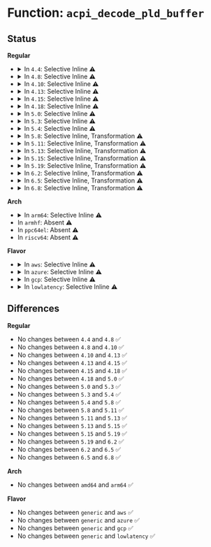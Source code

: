 # Function: <code>acpi_decode_pld_buffer</code>

## Status
<b>Regular</b>
<ul>
<li>
<details>
<summary>In <code>4.4</code>: Selective Inline ⚠️</summary>

```c
acpi_status acpi_decode_pld_buffer(u8 *in_buffer, acpi_size length, struct acpi_pld_info **return_buffer);
```

**Collision:** Unique Global

**Inline:** Selective

**Transformation:** False

**Instances:**

```
In drivers/acpi/acpica/utxface.c (ffffffff814aa361)
Location: drivers/acpi/acpica/utxface.c:487
Inline: True
Direct callers:
  - drivers/acpi/utils.c:acpi_get_physical_device_location
```
**Symbols:**

```
ffffffff814aa361-ffffffff814aa4f8: acpi_decode_pld_buffer (STB_GLOBAL)
```
</details>
</li>
<li>
<details>
<summary>In <code>4.8</code>: Selective Inline ⚠️</summary>

```c
acpi_status acpi_decode_pld_buffer(u8 *in_buffer, acpi_size length, struct acpi_pld_info **return_buffer);
```

**Collision:** Unique Global

**Inline:** Selective

**Transformation:** False

**Instances:**

```
In drivers/acpi/acpica/utxface.c (ffffffff814f95a7)
Location: drivers/acpi/acpica/utxface.c:485
Inline: True
Direct callers:
  - drivers/acpi/utils.c:acpi_get_physical_device_location
```
**Symbols:**

```
ffffffff814f95a7-ffffffff814f973e: acpi_decode_pld_buffer (STB_GLOBAL)
```
</details>
</li>
<li>
<details>
<summary>In <code>4.10</code>: Selective Inline ⚠️</summary>

```c
acpi_status acpi_decode_pld_buffer(u8 *in_buffer, acpi_size length, struct acpi_pld_info **return_buffer);
```

**Collision:** Unique Global

**Inline:** Selective

**Transformation:** False

**Instances:**

```
In drivers/acpi/acpica/utxface.c (ffffffff8151c12a)
Location: drivers/acpi/acpica/utxface.c:485
Inline: True
Direct callers:
  - drivers/acpi/utils.c:acpi_get_physical_device_location
```
**Symbols:**

```
ffffffff8151c12a-ffffffff8151c2c1: acpi_decode_pld_buffer (STB_GLOBAL)
```
</details>
</li>
<li>
<details>
<summary>In <code>4.13</code>: Selective Inline ⚠️</summary>

```c
acpi_status acpi_decode_pld_buffer(u8 *in_buffer, acpi_size length, struct acpi_pld_info **return_buffer);
```

**Collision:** Unique Global

**Inline:** Selective

**Transformation:** False

**Instances:**

```
In drivers/acpi/acpica/utxface.c (ffffffff8152c940)
Location: drivers/acpi/acpica/utxface.c:485
Inline: True
Direct callers:
  - drivers/acpi/utils.c:acpi_get_physical_device_location
```
**Symbols:**

```
ffffffff8152c940-ffffffff8152cacc: acpi_decode_pld_buffer (STB_GLOBAL)
```
</details>
</li>
<li>
<details>
<summary>In <code>4.15</code>: Selective Inline ⚠️</summary>

```c
acpi_status acpi_decode_pld_buffer(u8 *in_buffer, acpi_size length, struct acpi_pld_info **return_buffer);
```

**Collision:** Unique Global

**Inline:** Selective

**Transformation:** False

**Instances:**

```
In drivers/acpi/acpica/utxface.c (ffffffff8158769b)
Location: drivers/acpi/acpica/utxface.c:485
Inline: True
Direct callers:
  - drivers/acpi/utils.c:acpi_get_physical_device_location
  - drivers/acpi/acpica/dbconvert.c:acpi_db_dump_pld_buffer
```
**Symbols:**

```
ffffffff8158769b-ffffffff81587827: acpi_decode_pld_buffer (STB_GLOBAL)
```
</details>
</li>
<li>
<details>
<summary>In <code>4.18</code>: Selective Inline ⚠️</summary>

```c
acpi_status acpi_decode_pld_buffer(u8 *in_buffer, acpi_size length, struct acpi_pld_info **return_buffer);
```

**Collision:** Unique Global

**Inline:** Selective

**Transformation:** False

**Instances:**

```
In drivers/acpi/acpica/utxface.c (ffffffff815be844)
Location: drivers/acpi/acpica/utxface.c:451
Inline: True
Direct callers:
  - drivers/acpi/utils.c:acpi_get_physical_device_location
  - drivers/acpi/acpica/dbconvert.c:acpi_db_dump_pld_buffer
```
**Symbols:**

```
ffffffff815be844-ffffffff815be9c0: acpi_decode_pld_buffer (STB_GLOBAL)
```
</details>
</li>
<li>
<details>
<summary>In <code>5.0</code>: Selective Inline ⚠️</summary>

```c
acpi_status acpi_decode_pld_buffer(u8 *in_buffer, acpi_size length, struct acpi_pld_info **return_buffer);
```

**Collision:** Unique Global

**Inline:** Selective

**Transformation:** False

**Instances:**

```
In drivers/acpi/acpica/utxface.c (ffffffff815d7cab)
Location: drivers/acpi/acpica/utxface.c:451
Inline: True
Direct callers:
  - drivers/acpi/utils.c:acpi_get_physical_device_location
  - drivers/acpi/acpica/dbconvert.c:acpi_db_dump_pld_buffer
```
**Symbols:**

```
ffffffff815d7cab-ffffffff815d7e27: acpi_decode_pld_buffer (STB_GLOBAL)
```
</details>
</li>
<li>
<details>
<summary>In <code>5.3</code>: Selective Inline ⚠️</summary>

```c
acpi_status acpi_decode_pld_buffer(u8 *in_buffer, acpi_size length, struct acpi_pld_info **return_buffer);
```

**Collision:** Unique Global

**Inline:** Selective

**Transformation:** False

**Instances:**

```
In drivers/acpi/acpica/utxface.c (ffffffff816096cc)
Location: drivers/acpi/acpica/utxface.c:451
Inline: True
Direct callers:
  - drivers/acpi/utils.c:acpi_get_physical_device_location
  - drivers/acpi/acpica/dbconvert.c:acpi_db_dump_pld_buffer
```
**Symbols:**

```
ffffffff816096cc-ffffffff81609840: acpi_decode_pld_buffer (STB_GLOBAL)
```
</details>
</li>
<li>
<details>
<summary>In <code>5.4</code>: Selective Inline ⚠️</summary>

```c
acpi_status acpi_decode_pld_buffer(u8 *in_buffer, acpi_size length, struct acpi_pld_info **return_buffer);
```

**Collision:** Unique Global

**Inline:** Selective

**Transformation:** False

**Instances:**

```
In drivers/acpi/acpica/utxface.c (ffffffff8162ab6d)
Location: drivers/acpi/acpica/utxface.c:451
Inline: True
Direct callers:
  - drivers/acpi/utils.c:acpi_get_physical_device_location
  - drivers/acpi/acpica/dbconvert.c:acpi_db_dump_pld_buffer
```
**Symbols:**

```
ffffffff8162ab6d-ffffffff8162ace1: acpi_decode_pld_buffer (STB_GLOBAL)
```
</details>
</li>
<li>
<details>
<summary>In <code>5.8</code>: Selective Inline, Transformation ⚠️</summary>

```c
acpi_status acpi_decode_pld_buffer(u8 *in_buffer, acpi_size length, struct acpi_pld_info **return_buffer);
```

**Collision:** Unique Global

**Inline:** Selective

**Transformation:** True

**Instances:**

```
In drivers/acpi/acpica/utxface.c (ffffffff816d7346)
Location: drivers/acpi/acpica/utxface.c:451
Inline: True
Direct callers:
  - drivers/acpi/utils.c:acpi_get_physical_device_location
  - drivers/acpi/acpica/dbconvert.c:acpi_db_dump_pld_buffer
```
**Symbols:**

```
ffffffff816d7346-ffffffff816d749e: acpi_decode_pld_buffer.part.0 (STB_LOCAL)
ffffffff816d749e-ffffffff816d74ca: acpi_decode_pld_buffer (STB_GLOBAL)
```
</details>
</li>
<li>
<details>
<summary>In <code>5.11</code>: Selective Inline, Transformation ⚠️</summary>

```c
acpi_status acpi_decode_pld_buffer(u8 *in_buffer, acpi_size length, struct acpi_pld_info **return_buffer);
```

**Collision:** Unique Global

**Inline:** Selective

**Transformation:** True

**Instances:**

```
In drivers/acpi/acpica/utxface.c (ffffffff816f52ec)
Location: drivers/acpi/acpica/utxface.c:451
Inline: True
Direct callers:
  - drivers/acpi/utils.c:acpi_get_physical_device_location
  - drivers/acpi/acpica/dbconvert.c:acpi_db_dump_pld_buffer
```
**Symbols:**

```
ffffffff816f52ec-ffffffff816f5444: acpi_decode_pld_buffer.part.0 (STB_LOCAL)
ffffffff816f5444-ffffffff816f5470: acpi_decode_pld_buffer (STB_GLOBAL)
```
</details>
</li>
<li>
<details>
<summary>In <code>5.13</code>: Selective Inline, Transformation ⚠️</summary>

```c
acpi_status acpi_decode_pld_buffer(u8 *in_buffer, acpi_size length, struct acpi_pld_info **return_buffer);
```

**Collision:** Unique Global

**Inline:** Selective

**Transformation:** True

**Instances:**

```
In drivers/acpi/acpica/utxface.c (ffffffff816d7189)
Location: drivers/acpi/acpica/utxface.c:451
Inline: True
Direct callers:
  - drivers/acpi/utils.c:acpi_get_physical_device_location
  - drivers/acpi/acpica/dbconvert.c:acpi_db_dump_pld_buffer
```
**Symbols:**

```
ffffffff816d7189-ffffffff816d72e1: acpi_decode_pld_buffer.part.0 (STB_LOCAL)
ffffffff816d72e1-ffffffff816d730d: acpi_decode_pld_buffer (STB_GLOBAL)
```
</details>
</li>
<li>
<details>
<summary>In <code>5.15</code>: Selective Inline, Transformation ⚠️</summary>

```c
acpi_status acpi_decode_pld_buffer(u8 *in_buffer, acpi_size length, struct acpi_pld_info **return_buffer);
```

**Collision:** Unique Global

**Inline:** Selective

**Transformation:** True

**Instances:**

```
In drivers/acpi/acpica/utxface.c (ffffffff8174ecf5)
Location: drivers/acpi/acpica/utxface.c:451
Inline: True
Direct callers:
  - drivers/acpi/utils.c:acpi_get_physical_device_location
  - drivers/acpi/acpica/dbconvert.c:acpi_db_dump_pld_buffer
```
**Symbols:**

```
ffffffff8174ecf5-ffffffff8174ee4d: acpi_decode_pld_buffer.part.0 (STB_LOCAL)
ffffffff8174ee4d-ffffffff8174ee79: acpi_decode_pld_buffer (STB_GLOBAL)
```
</details>
</li>
<li>
<details>
<summary>In <code>5.19</code>: Selective Inline, Transformation ⚠️</summary>

```c
acpi_status acpi_decode_pld_buffer(u8 *in_buffer, acpi_size length, struct acpi_pld_info **return_buffer);
```

**Collision:** Unique Global

**Inline:** Selective

**Transformation:** True

**Instances:**

```
In drivers/acpi/acpica/utxface.c (ffffffff8188168b)
Location: drivers/acpi/acpica/utxface.c:451
Inline: True
Direct callers:
  - drivers/acpi/utils.c:acpi_get_physical_device_location
  - drivers/acpi/acpica/dbconvert.c:acpi_db_dump_pld_buffer
```
**Symbols:**

```
ffffffff8188168b-ffffffff818817eb: acpi_decode_pld_buffer.part.0 (STB_LOCAL)
ffffffff818817eb-ffffffff8188182f: acpi_decode_pld_buffer (STB_GLOBAL)
```
</details>
</li>
<li>
<details>
<summary>In <code>6.2</code>: Selective Inline, Transformation ⚠️</summary>

```c
acpi_status acpi_decode_pld_buffer(u8 *in_buffer, acpi_size length, struct acpi_pld_info **return_buffer);
```

**Collision:** Unique Global

**Inline:** Selective

**Transformation:** True

**Instances:**

```
In drivers/acpi/acpica/utxface.c (ffffffff819c60a0)
Location: drivers/acpi/acpica/utxface.c:451
Inline: True
Direct callers:
  - drivers/acpi/utils.c:acpi_get_physical_device_location
  - drivers/acpi/acpica/dbconvert.c:acpi_db_dump_pld_buffer
```
**Symbols:**

```
ffffffff819c60a0-ffffffff819c621b: acpi_decode_pld_buffer.part.0 (STB_LOCAL)
ffffffff819c6230-ffffffff819c6274: acpi_decode_pld_buffer (STB_GLOBAL)
```
</details>
</li>
<li>
<details>
<summary>In <code>6.5</code>: Selective Inline, Transformation ⚠️</summary>

```c
acpi_status acpi_decode_pld_buffer(u8 *in_buffer, acpi_size length, struct acpi_pld_info **return_buffer);
```

**Collision:** Unique Global

**Inline:** Selective

**Transformation:** True

**Instances:**

```
In drivers/acpi/acpica/utxface.c (ffffffff81a0d4a0)
Location: drivers/acpi/acpica/utxface.c:451
Inline: True
Direct callers:
  - drivers/acpi/utils.c:acpi_get_physical_device_location
  - drivers/acpi/acpica/dbconvert.c:acpi_db_dump_pld_buffer
```
**Symbols:**

```
ffffffff81a0d4a0-ffffffff81a0d61b: acpi_decode_pld_buffer.part.0 (STB_LOCAL)
ffffffff81a0d630-ffffffff81a0d674: acpi_decode_pld_buffer (STB_GLOBAL)
```
</details>
</li>
<li>
<details>
<summary>In <code>6.8</code>: Selective Inline, Transformation ⚠️</summary>

```c
acpi_status acpi_decode_pld_buffer(u8 *in_buffer, acpi_size length, struct acpi_pld_info **return_buffer);
```

**Collision:** Unique Global

**Inline:** Selective

**Transformation:** True

**Instances:**

```
In drivers/acpi/acpica/utxface.c (ffffffff81a58470)
Location: drivers/acpi/acpica/utxface.c:451
Inline: True
Direct callers:
  - drivers/acpi/utils.c:acpi_get_physical_device_location
  - drivers/acpi/acpica/dbconvert.c:acpi_db_dump_pld_buffer
```
**Symbols:**

```
ffffffff81a58470-ffffffff81a5861a: acpi_decode_pld_buffer.part.0 (STB_LOCAL)
ffffffff81a58630-ffffffff81a58674: acpi_decode_pld_buffer (STB_GLOBAL)
```
</details>
</li>
</ul>
<b>Arch</b>
<ul>
<li>
<details>
<summary>In <code>arm64</code>: Selective Inline ⚠️</summary>

```c
acpi_status acpi_decode_pld_buffer(u8 *in_buffer, acpi_size length, struct acpi_pld_info **return_buffer);
```

**Collision:** Unique Global

**Inline:** Selective

**Transformation:** False

**Instances:**

```
In drivers/acpi/acpica/utxface.c (ffff80001079f224)
Location: drivers/acpi/acpica/utxface.c:451
Inline: True
Direct callers:
  - drivers/acpi/utils.c:acpi_get_physical_device_location
```
**Symbols:**

```
ffff80001079f224-ffff80001079f38c: acpi_decode_pld_buffer (STB_GLOBAL)
```
</details>
</li>
<li>
In <code>armhf</code>: Absent ⚠️
</li>
<li>
In <code>ppc64el</code>: Absent ⚠️
</li>
<li>
In <code>riscv64</code>: Absent ⚠️
</li>
</ul>
<b>Flavor</b>
<ul>
<li>
<details>
<summary>In <code>aws</code>: Selective Inline ⚠️</summary>

```c
acpi_status acpi_decode_pld_buffer(u8 *in_buffer, acpi_size length, struct acpi_pld_info **return_buffer);
```

**Collision:** Unique Global

**Inline:** Selective

**Transformation:** False

**Instances:**

```
In drivers/acpi/acpica/utxface.c (ffffffff81601a66)
Location: drivers/acpi/acpica/utxface.c:451
Inline: True
Direct callers:
  - drivers/acpi/utils.c:acpi_get_physical_device_location
```
**Symbols:**

```
ffffffff81601a66-ffffffff81601bda: acpi_decode_pld_buffer (STB_GLOBAL)
```
</details>
</li>
<li>
<details>
<summary>In <code>azure</code>: Selective Inline ⚠️</summary>

```c
acpi_status acpi_decode_pld_buffer(u8 *in_buffer, acpi_size length, struct acpi_pld_info **return_buffer);
```

**Collision:** Unique Global

**Inline:** Selective

**Transformation:** False

**Instances:**

```
In drivers/acpi/acpica/utxface.c (ffffffff815ecf21)
Location: drivers/acpi/acpica/utxface.c:451
Inline: True
Direct callers:
  - drivers/acpi/utils.c:acpi_get_physical_device_location
```
**Symbols:**

```
ffffffff815ecf21-ffffffff815ed090: acpi_decode_pld_buffer (STB_GLOBAL)
```
</details>
</li>
<li>
<details>
<summary>In <code>gcp</code>: Selective Inline ⚠️</summary>

```c
acpi_status acpi_decode_pld_buffer(u8 *in_buffer, acpi_size length, struct acpi_pld_info **return_buffer);
```

**Collision:** Unique Global

**Inline:** Selective

**Transformation:** False

**Instances:**

```
In drivers/acpi/acpica/utxface.c (ffffffff8161ee4d)
Location: drivers/acpi/acpica/utxface.c:451
Inline: True
Direct callers:
  - drivers/acpi/utils.c:acpi_get_physical_device_location
  - drivers/acpi/acpica/dbconvert.c:acpi_db_dump_pld_buffer
```
**Symbols:**

```
ffffffff8161ee4d-ffffffff8161efc1: acpi_decode_pld_buffer (STB_GLOBAL)
```
</details>
</li>
<li>
<details>
<summary>In <code>lowlatency</code>: Selective Inline ⚠️</summary>

```c
acpi_status acpi_decode_pld_buffer(u8 *in_buffer, acpi_size length, struct acpi_pld_info **return_buffer);
```

**Collision:** Unique Global

**Inline:** Selective

**Transformation:** False

**Instances:**

```
In drivers/acpi/acpica/utxface.c (ffffffff81638cfd)
Location: drivers/acpi/acpica/utxface.c:451
Inline: True
Direct callers:
  - drivers/acpi/utils.c:acpi_get_physical_device_location
  - drivers/acpi/acpica/dbconvert.c:acpi_db_dump_pld_buffer
```
**Symbols:**

```
ffffffff81638cfd-ffffffff81638e71: acpi_decode_pld_buffer (STB_GLOBAL)
```
</details>
</li>
</ul>

## Differences
<b>Regular</b>
<ul>
<li>
No changes between <code>4.4</code> and <code>4.8</code> ✅
</li>
<li>
No changes between <code>4.8</code> and <code>4.10</code> ✅
</li>
<li>
No changes between <code>4.10</code> and <code>4.13</code> ✅
</li>
<li>
No changes between <code>4.13</code> and <code>4.15</code> ✅
</li>
<li>
No changes between <code>4.15</code> and <code>4.18</code> ✅
</li>
<li>
No changes between <code>4.18</code> and <code>5.0</code> ✅
</li>
<li>
No changes between <code>5.0</code> and <code>5.3</code> ✅
</li>
<li>
No changes between <code>5.3</code> and <code>5.4</code> ✅
</li>
<li>
No changes between <code>5.4</code> and <code>5.8</code> ✅
</li>
<li>
No changes between <code>5.8</code> and <code>5.11</code> ✅
</li>
<li>
No changes between <code>5.11</code> and <code>5.13</code> ✅
</li>
<li>
No changes between <code>5.13</code> and <code>5.15</code> ✅
</li>
<li>
No changes between <code>5.15</code> and <code>5.19</code> ✅
</li>
<li>
No changes between <code>5.19</code> and <code>6.2</code> ✅
</li>
<li>
No changes between <code>6.2</code> and <code>6.5</code> ✅
</li>
<li>
No changes between <code>6.5</code> and <code>6.8</code> ✅
</li>
</ul>
<b>Arch</b>
<ul>
<li>
No changes between <code>amd64</code> and <code>arm64</code> ✅
</li>
</ul>
<b>Flavor</b>
<ul>
<li>
No changes between <code>generic</code> and <code>aws</code> ✅
</li>
<li>
No changes between <code>generic</code> and <code>azure</code> ✅
</li>
<li>
No changes between <code>generic</code> and <code>gcp</code> ✅
</li>
<li>
No changes between <code>generic</code> and <code>lowlatency</code> ✅
</li>
</ul>
